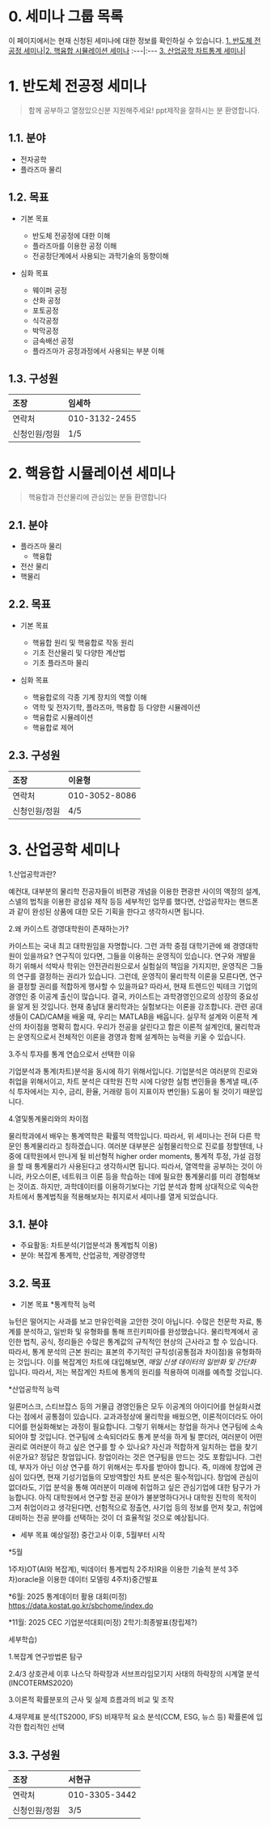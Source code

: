 
# 0. 세미나 그룹 목록
이 페이지에서는 현재 신청된 세미나에 대한 정보를 확인하실 수 있습니다.
[1. 반도체 전공정 세미나](https://github.com/Yoon0618/PhysicsSpaceSeminar/blob/main/README.md#1-%EB%B0%98%EB%8F%84%EC%B2%B4-%EC%A0%84%EA%B3%B5%EC%A0%95-%EC%84%B8%EB%AF%B8%EB%82%98)|[2. 핵융합 시뮬레이션 세미나](https://github.com/Yoon0618/PhysicsSpaceSeminar/blob/main/README.md#2-%ED%95%B5%EC%9C%B5%ED%95%A9-%EC%8B%9C%EB%AE%AC%EB%A0%88%EC%9D%B4%EC%85%98-%EC%84%B8%EB%AF%B8%EB%82%98)
:---|:---
[3. 산업공학 차트통계 세미나](https://github.com/Yoon0618/PhysicsSpaceSeminar/edit/main/README.md#3-%EC%82%B0%EC%97%85%EA%B3%B5%ED%95%99-%EC%84%B8%EB%AF%B8%EB%82%98)|

# 1. 반도체 전공정 세미나

> 함께 공부하고 열정있으신분 지원해주세요!
ppt제작을 잘하시는 분 환영합니다.

## 1.1. 분야
+ 전자공학
+ 플라즈마 물리

## 1.2. 목표

+ 기본 목표
  + 반도체 전공정에 대한 이해
  + 플라즈마를 이용한 공정 이해
  + 전공정단계에서 사용되는 과학기술의 동향이해	 

+ 심화 목표
  + 웨이퍼 공정
  + 산화 공정
  + 포토공정
  + 식각공정
  + 박막공정
  + 금속배선 공정
  + 플라즈마가 공정과정에서 사용되는 부분 이해


## 1.3. 구성원
조장|임세하
:---|:---
연락처|010-3132-2455
신청인원/정원|1/5

# 2. 핵융합 시뮬레이션 세미나

> 핵융합과 전산물리에 관심있는 분들 환영합니다

## 2.1. 분야
+ 플라즈마 물리
  + 핵융합
+ 전산 물리
+ 핵물리

## 2.2. 목표

+ 기본 목표
  + 핵융합 원리 및 핵융합로 작동 원리
  + 기초 전산물리 및 다양한 계산법
  + 기초 플라즈마 물리

+ 심화 목표
  + 핵융합로의 각종 기계 장치의 역할 이해
  + 역학 및 전자기학, 플라즈마, 핵융합 등 다양한 시뮬레이션
  + 핵융합로 시뮬레이션
  + 핵융합로 제어

## 2.3. 구성원
조장|이윤형
:---|:---
연락처|010-3052-8086
신청인원/정원|4/5

# 3. 산업공학 세미나

1.산업공학과란?

예컨대, 대부분의 물리학 전공자들이 비편광 개념을 이용한 편광판 사이의 액정의 설계, 스넬의 법칙을 이용한 광섬유 제작 등등 세부적인 업무를 했다면, 산업공학자는 핸드폰과 같이 완성된 상품에 대한 모든 기획을 한다고 생각하시면 됩니다.

2.왜 카이스트 경영대학원이 존재하는가?

카이스트는 국내 최고 대학원임을 자명합니다. 그런 과학 중점 대학기관에 왜 경영대학원이 있을까요? 연구직이 있다면, 그들을 이용하는 운영직이 있습니다. 연구와 개발을 하기 위해서 석박사 학위는 안전관리원으로서 실험실의 책임을 가지지만, 운영직은 그들의 연구를 결정하는 권리가 있습니다. 그런데, 운영직이 물리학적 이론을 모른다면, 연구을 결정할 권리를 적합하게 행사할 수 있을까요?  따라서, 현재 트렌드인 빅테크 기업의 경영인 중 이공계 출신이 많습니다. 
결국, 카이스트는 과학경영인으로의 성장의 중요성을 알게 된 것입니다.
현재 충남대 물리학과는 실험보다는 이론을 강조합니다. 
관련 공대생들이 CAD/CAM을 배울 때, 우리는 MATLAB을 배웁니다. 실무적 설계와 이론적 계산의 차이점을 명확히 합시다.
우리가 전공을 살린다고 함은 이론적 설계인데, 물리학과는 운영직으로서 전체적인 이론을 경영과 함께 설계하는 능력을 키울 수 있습니다.

3.주식 투자를 통계 연습으로서 선택한 이유

기업분석과 통계(차트)분석을 동시에 하기 위해서입니다. 기업분석은 여러분의 진로와 취업을 위해서이고, 차트 분석은 대학원 진학 시에 다양한 실험 변인들을 통계낼 때,(주식 투자에서는 지수, 금리, 환율, 거래량 등이 지표이자 변인들) 도움이 될 것이기 때문입니다.

4.열및통계물리와의 차이점

물리학과에서 배우는 통계역학은 확률적 역학입니다. 따라서, 위 세미나는 전혀 다른 학문인 통계물리라고 칭하겠습니다. 여러분 대부분은 실험물리학으로 진로를 정할텐데, 나중에 대학원에서 만나게 될 비선형적 higher order moments, 통계적 투정, 가설 검정을 할 때 통계물리가 사용된다고 생각하시면 됩니다. 따라서, 열역학을 공부하는 것이 아니라, 카오스이론, 네트워크 이론 등을 학습하는 데에 필요한 통계물리를 미리 경험해보는 것이죠.
하지만, 과학데이터를 이용하기보다는 기업 분석과 함께 상대적으로 익숙한 차트에서 통계법칙을 적용해보자는 취지로서 세미나를 열게 되었습니다.

## 3.1. 분야
+ 주요활동: 차트분석(기업분석과 통계법칙 이용)
+ 분야: 복잡계 통계학, 산업공학, 계량경영학


## 3.2. 목표

+ 기본 목표
*통계학적 능력

뉴턴은 떨어지는 사과를 보고 만유인력을 고안한 것이 아닙니다. 수많은 천문학 자료, 통계를 분석하고, 일반화 및 유형화를 통해 프린키피아를 완성했습니다. 물리학계에서 공인한 법칙, 공식, 정리들은 수많은 통계값의 규칙적인 현상의 근사라고 할 수 있습니다. 따라서, 통계 분석의 근본 원리는 표본의 주기적인 규칙성(공통점과 차이점)을 유형화하는 것입니다.
이를 복잡계인 차트에 대입해보면, 
*매일 신생 데이터의 일반화 및 간단화* 입니다. 
따라서, 저는 복잡계인 차트에 통계의 원리를 적용하여 미래를 예측할 것입니다. 

*산업공학적 능력

일론머스크, 스티브잡스 등의 거물급 경영인들은 모두 이공계의 아이디어를 현실화시켰다는 점에서 공통점이 있습니다. 
교과과정상에 물리학을 배웠으면, 이론적이더라도 아이디어를 현실화해보는 과정이 필요합니다. 그렇기 위해서는 창업을 하거나 연구팀에 소속되어야 할 것입니다.
연구팀에 소속되더라도 통계 분석을 하게 될 뿐더러, 여러분이 어떤 권리로 여러분이 하고 싶은 연구를 할 수 있나요? 자신과 적합하게 일치하는 랩을 찾기 쉬운가요? 정답은 창업입니다. 창업이라는 것은 연구팀을 만드는 것도 포함입니다. 그런데, 부자가 아닌 이상 연구를 하기 위해서는 투자를 받아야 합니다.
즉, 미래에 창업에 관심이 있다면, 현재 기성기업들의 모방역할인 차트 분석은 필수적입니다.
창업에 관심이 없더라도, 기업 분석을 통해 여러분이 미래에 취업하고 싶은 관심기업에 대한 탐구가 가능합니다.
아직 대학원에서 연구할 전공 분야가 불분명하다거나 대학원 진학의 목적이 그저 취업이라고 생각된다면, 선험적으로 정출연, 사기업 등의 정보를 먼저 찾고, 취업에 대비하는 전공 분야를 선택하는 것이 더 효율적일 것으로 예상됩니다.

+ 세부 목표
예상일정) 중간고사 이후, 5월부터 시작

*5월

  1주차)OT(AI와 복잡계), 빅데이터 통계법칙
  2주차)R을 이용한 기술적 분석
  3주차)oracle을 이용한 데이터 모델링
  4주차)중간발표
  
*6월: 2025 통계데이터 활용 대회(미정)
https://data.kostat.go.kr/sbchome/index.do

*11월: 2025 CEC 기업분석대회(미정)
2학기:최종발표(창립제?)

세부학습)

1.복잡계 연구방법론 탐구

2.4/3 상호관세 이후 나스닥 하락장과 서브프라임모기지 사태의 하락장의 시계열 분석
(INCOTERMS2020)

3.이론적 확률분포의 근사 및 실제 흐름과의 비교 및 조작

4.재무제표 분석(TS2000, IFS)
  비재무적 요소 분석(CCM, ESG, 뉴스 등)
  확률론에 입각한 합리적인 선택
  
## 3.3. 구성원
조장|서현규
:---|:---
연락처|010-3305-3442
신청인원/정원|3/5
